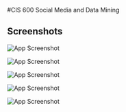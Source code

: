 #CIS 600 
Social Media and Data Mining

## Screenshots

![App Screenshot](https://github.com/satyajeetkrjha/smdmsyracuse/blob/master/Figure_1.png)

![App Screenshot](https://github.com/satyajeetkrjha/smdmsyracuse/blob/master/Figure_2.png)

![App Screenshot](https://github.com/satyajeetkrjha/smdmsyracuse/blob/master/Figure_3.png)

![App Screenshot](https://github.com/satyajeetkrjha/smdmsyracuse/blob/master/Figure_4.png)

![App Screenshot](https://github.com/satyajeetkrjha/smdmsyracuse/blob/master/Figure_5.png)




